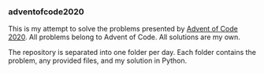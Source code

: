 ### adventofcode2020
This is my attempt to solve the problems presented by [Advent of Code 2020](https://adventofcode.com/2020).  All problems belong to Advent of Code.  All solutions are my own.

The repository is separated into one folder per day.  Each folder contains the problem, any provided files, and my solution in Python.
